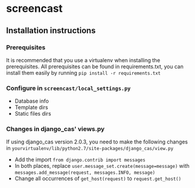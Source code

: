 screencast
==========

Installation instructions
-------------------------

### Prerequisites

It is recommended that you use a virtualenv when installing the prerequisites. All
prerequisites can be found in requirements.txt, you can install them easily by running
`pip install -r requirements.txt`

### Configure in `screencast/local_settings.py`

 -  Database info
 -  Template dirs
 -  Static files dirs

### Changes in django_cas' views.py

If using django_cas version 2.0.3, you need to make the following changes in `yourvirtualenv/lib/python2.7/site-packages/django_cas/view.py`

 -  Add the import `from django.contrib import messages`
 -  In both places, replace `user.message_set.create(message=message)` with `messages.add_message(request, messages.INFO, message)`
 -  Change all occurrences of `get_host(request)` to `request.get_host()`
